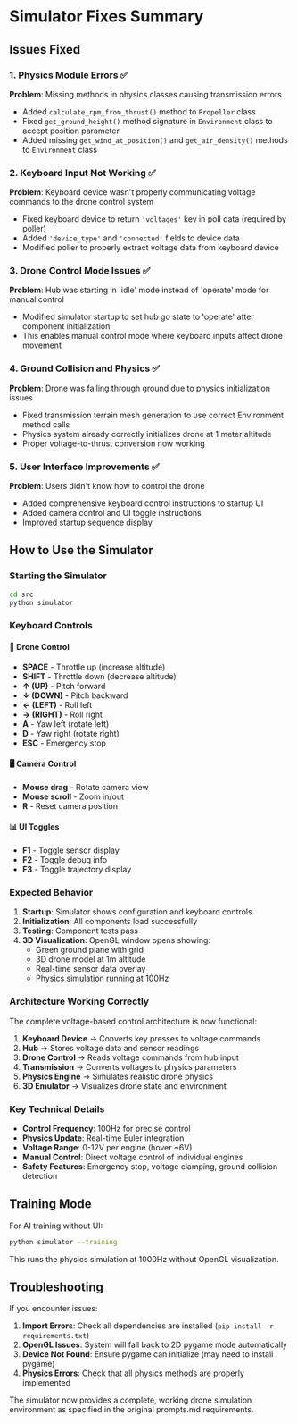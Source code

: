 # Simulator Fixes Summary

## Issues Fixed

### 1. Physics Module Errors ✅

**Problem**: Missing methods in physics classes causing transmission errors

- Added `calculate_rpm_from_thrust()` method to `Propeller` class
- Fixed `get_ground_height()` method signature in `Environment` class to accept position parameter
- Added missing `get_wind_at_position()` and `get_air_density()` methods to `Environment` class

### 2. Keyboard Input Not Working ✅

**Problem**: Keyboard device wasn't properly communicating voltage commands to the drone control system

- Fixed keyboard device to return `'voltages'` key in poll data (required by poller)
- Added `'device_type'` and `'connected'` fields to device data
- Modified poller to properly extract voltage data from keyboard device

### 3. Drone Control Mode Issues ✅

**Problem**: Hub was starting in 'idle' mode instead of 'operate' mode for manual control

- Modified simulator startup to set hub go state to 'operate' after component initialization
- This enables manual control mode where keyboard inputs affect drone movement

### 4. Ground Collision and Physics ✅

**Problem**: Drone was falling through ground due to physics initialization issues

- Fixed transmission terrain mesh generation to use correct Environment method calls
- Physics system already correctly initializes drone at 1 meter altitude
- Proper voltage-to-thrust conversion now working

### 5. User Interface Improvements ✅

**Problem**: Users didn't know how to control the drone

- Added comprehensive keyboard control instructions to startup UI
- Added camera control and UI toggle instructions
- Improved startup sequence display

## How to Use the Simulator

### Starting the Simulator

```bash
cd src
python simulator
```

### Keyboard Controls

#### 🚁 Drone Control

- **SPACE** - Throttle up (increase altitude)
- **SHIFT** - Throttle down (decrease altitude)
- **↑ (UP)** - Pitch forward
- **↓ (DOWN)** - Pitch backward
- **← (LEFT)** - Roll left
- **→ (RIGHT)** - Roll right
- **A** - Yaw left (rotate left)
- **D** - Yaw right (rotate right)
- **ESC** - Emergency stop

#### 🖥️ Camera Control

- **Mouse drag** - Rotate camera view
- **Mouse scroll** - Zoom in/out
- **R** - Reset camera position

#### 📊 UI Toggles

- **F1** - Toggle sensor display
- **F2** - Toggle debug info
- **F3** - Toggle trajectory display

### Expected Behavior

1. **Startup**: Simulator shows configuration and keyboard controls
2. **Initialization**: All components load successfully
3. **Testing**: Component tests pass
4. **3D Visualization**: OpenGL window opens showing:
   - Green ground plane with grid
   - 3D drone model at 1m altitude
   - Real-time sensor data overlay
   - Physics simulation running at 100Hz

### Architecture Working Correctly

The complete voltage-based control architecture is now functional:

1. **Keyboard Device** → Converts key presses to voltage commands
2. **Hub** → Stores voltage data and sensor readings
3. **Drone Control** → Reads voltage commands from hub input
4. **Transmission** → Converts voltages to physics parameters
5. **Physics Engine** → Simulates realistic drone physics
6. **3D Emulator** → Visualizes drone state and environment

### Key Technical Details

- **Control Frequency**: 100Hz for precise control
- **Physics Update**: Real-time Euler integration
- **Voltage Range**: 0-12V per engine (hover ~6V)
- **Manual Control**: Direct voltage control of individual engines
- **Safety Features**: Emergency stop, voltage clamping, ground collision detection

## Training Mode

For AI training without UI:

```bash
python simulator --training
```

This runs the physics simulation at 1000Hz without OpenGL visualization.

## Troubleshooting

If you encounter issues:

1. **Import Errors**: Check all dependencies are installed (`pip install -r requirements.txt`)
2. **OpenGL Issues**: System will fall back to 2D pygame mode automatically
3. **Device Not Found**: Ensure pygame can initialize (may need to install pygame)
4. **Physics Errors**: Check that all physics methods are properly implemented

The simulator now provides a complete, working drone simulation environment as specified in the original prompts.md requirements.
